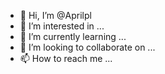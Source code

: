 - 👋 Hi, I’m @Aprilpl
- 👀 I’m interested in ...
- 🌱 I’m currently learning ...
- 💞️ I’m looking to collaborate on ...
- 📫 How to reach me ...

<!---
Aprilpl/Aprilpl is a ✨ special ✨ repository because its `README.md` (this file) appears on your GitHub profile.
You can click the Preview link to take a look at your changes.
--->
